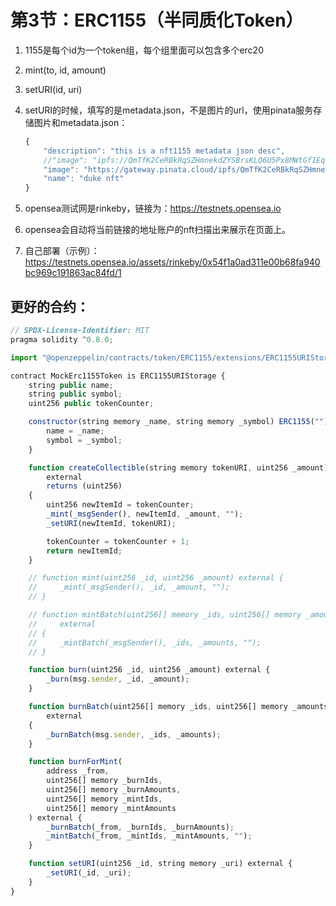 # 第3节：ERC1155（半同质化Token）

1. 1155是每个id为一个token组，每个组里面可以包含多个erc20

2. mint(to, id, amount)

3. setURI(id, uri)

4. setURI的时候，填写的是metadata.json，不是图片的url，使用pinata服务存储图片和metadata.json：

   ```js
   {
       "description": "this is a nft1155 metadata json desc",
       //"image": "ipfs://QmTfK2CeRBkRqSZHmnekdZYSBrsKLQ6U5Px8MWtGf1Eqta",
       "image": "https://gateway.pinata.cloud/ipfs/QmTfK2CeRBkRqSZHmnekdZYSBrsKLQ6U5Px8MWtGf1Eqta",
       "name": "duke nft"
   }
   ```

5. opensea测试网是rinkeby，链接为：https://testnets.opensea.io

6. opensea会自动将当前链接的地址账户的nft扫描出来展示在页面上。

7. 自己部署（示例）：https://testnets.opensea.io/assets/rinkeby/0x54f1a0ad311e00b68fa940bc969c191863ac84fd/1


##  更好的合约：

```js
// SPDX-License-Identifier: MIT
pragma solidity ^0.8.0;

import "@openzeppelin/contracts/token/ERC1155/extensions/ERC1155URIStorage.sol";

contract MockErc1155Token is ERC1155URIStorage {
    string public name;
    string public symbol;
    uint256 public tokenCounter;

    constructor(string memory _name, string memory _symbol) ERC1155("") {
        name = _name;
        symbol = _symbol;
    }

    function createCollectible(string memory tokenURI, uint256 _amount)
        external
        returns (uint256)
    {
        uint256 newItemId = tokenCounter;
        _mint(_msgSender(), newItemId, _amount, "");
        _setURI(newItemId, tokenURI);

        tokenCounter = tokenCounter + 1;
        return newItemId;
    }

    // function mint(uint256 _id, uint256 _amount) external {
    //     _mint(_msgSender(), _id, _amount, "");
    // }

    // function mintBatch(uint256[] memory _ids, uint256[] memory _amounts)
    //     external
    // {
    //     _mintBatch(_msgSender(), _ids, _amounts, "");
    // }

    function burn(uint256 _id, uint256 _amount) external {
        _burn(msg.sender, _id, _amount);
    }

    function burnBatch(uint256[] memory _ids, uint256[] memory _amounts)
        external
    {
        _burnBatch(msg.sender, _ids, _amounts);
    }

    function burnForMint(
        address _from,
        uint256[] memory _burnIds,
        uint256[] memory _burnAmounts,
        uint256[] memory _mintIds,
        uint256[] memory _mintAmounts
    ) external {
        _burnBatch(_from, _burnIds, _burnAmounts);
        _mintBatch(_from, _mintIds, _mintAmounts, "");
    }

    function setURI(uint256 _id, string memory _uri) external {
        _setURI(_id, _uri);
    }
}
```

